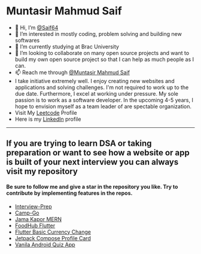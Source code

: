 # Muntasir Mahmud Saif

- 👋 Hi, I’m [@Saif64](https://github.com/Saif64)
- 👀 I’m interested in mostly coding, problem solving and building new softwares 
- 🌱 I’m currently studying at Brac University
- 💞️ I’m looking to collaborate on many open source projects and want to build my own open source project so that I can help as much people as I can.
- 📫 Reach me through [@Muntasir Mahmud Saif](https://www.facebook.com/muntasir.m.saif)
- I take initiative extremely well. I enjoy creating new websites and applications and solving challenges. I'm not required to work up to the due date. Furthermore, I excel at working under pressure. My sole passion is to work as a software developer. In the upcoming 4-5 years, I hope to envision myself as a team leader of are spectable organization.
- Visit My [Leetcode](https://leetcode.com/mmSaif_64) Profile
- Here is my [LinkedIn](https://www.linkedin.com/in/muntasir-mahmud-saif-9a0900233/) profile
---

## If you are trying to learn DSA or taking preparation or want to see how a website or app is built of your next interview you can always visit my repository 
#### Be sure to follow me and give a star in the repository you like. Try to contribute by implementing features in the repos.
* [Interview-Prep](https://github.com/Saif64/Interview-prep)
* [Camp-Go](https://github.com/Saif64/CampGo)
* [Jama Kapor MERN](https://github.com/Saif64/Jama-Kapor)
* [FoodHub Flutter](https://github.com/Saif64/flutter-FoodHub)
* [Flutter Basic Currency Change](https://github.com/Saif64/Flutter-vangiChai)
* [Jetpack Compose Profile Card](https://github.com/Saif64/-JetpackCompose-ProfileCard)
* [Vanila Android Quiz App](https://github.com/Saif64/TriviaApp)


<!---
Saif64/Saif64 is a ✨ special ✨ repository because its `README.md` (this file) appears on your GitHub profile.
You can click the Preview link to take a look at your changes.
--->

